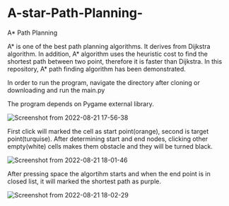 # A-star-Path-Planning-
A* Path Planning 

A* is one of the best path planning algorithms. It derives from Dijkstra algorithm. In addition, A* algorithm uses the heuristic cost to find the shortest path between two point, therefore it is faster than Dijkstra. In this repository, A* path finding algorithm has been demonstrated. 

In order to run the program, navigate the directory after cloning or downloading and run the main.py

The program depends on Pygame external library. 

![Screenshot from 2022-08-21 17-56-38](https://user-images.githubusercontent.com/60695165/185800098-bdcac655-5fb9-4f6a-8a7c-8d9b2d80fb76.png)

First click will marked the cell as start point(orange), second is target point(turquise). After determining start and end nodes, clicking other empty(white) cells makes them obstacle and they will be turned black. 

![Screenshot from 2022-08-21 18-01-46](https://user-images.githubusercontent.com/60695165/185800099-bbc0f04a-c513-46ca-abe4-e9d149b5586b.png)



After pressing space the algortihm starts and when the end point is in closed list, it will  marked the shortest path as purple. 

![Screenshot from 2022-08-21 18-02-29](https://user-images.githubusercontent.com/60695165/185800100-840f06df-4943-4b41-91f5-02c8be13045a.png)


